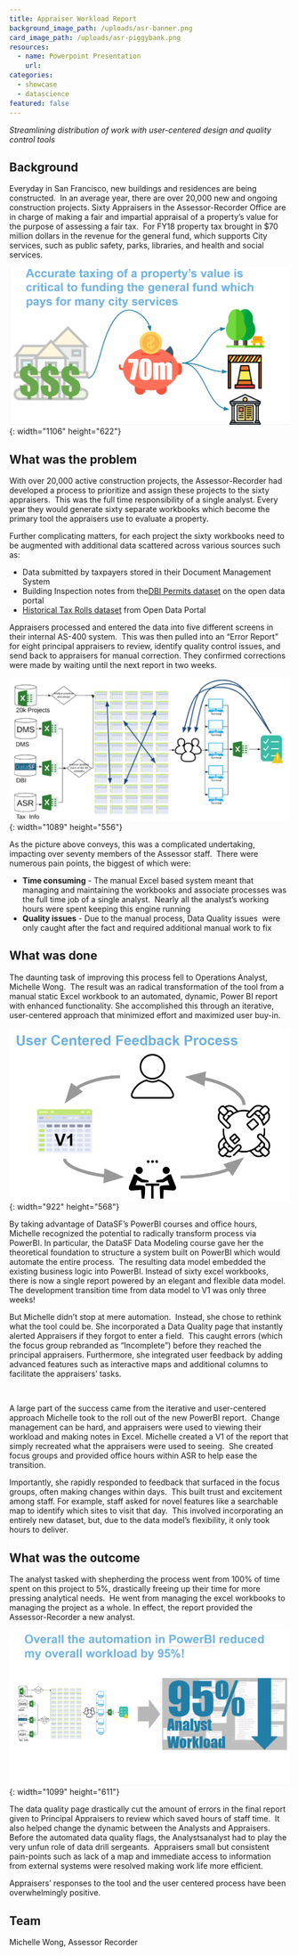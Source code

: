```yaml
---
title: Appraiser Workload Report
background_image_path: /uploads/asr-banner.png
card_image_path: /uploads/asr-piggybank.png
resources:
  - name: Powerpoint Presentation
    url:
categories:
  - showcase
  - datascience
featured: false
---
```


*Streamlining distribution of work with user-centered design and quality control tools*

## Background

Everyday in San Francisco, new buildings and residences are being constructed.&nbsp; In an average year, there are over 20,000 new and ongoing construction projects. Sixty Appraisers in the Assessor-Recorder Office are in charge of making a fair and impartial appraisal of a property’s value for the purpose of assessing a fair tax.&nbsp; For FY18 property tax brought in $70 million dollars in the revenue for the general fund, which supports City services, such as public safety, parks, libraries, and health and social services.

![](/uploads/accurate-taxing.png){: width="1106" height="622"}

## What was the problem

With over 20,000 active construction projects, the Assessor-Recorder had developed a process to prioritize and assign these projects to the sixty appraisers.&nbsp; This was the full time responsibility of a single analyst. Every year they would generate sixty separate workbooks which become the primary tool the appraisers use to evaluate a property.

Further complicating matters, for each project the sixty workbooks need to be augmented with additional data scattered across various sources such as:

* Data submitted by taxpayers stored in their Document Management System
* Building Inspection notes from the[DBI Permits dataset](https://data.sfgov.org/Housing-and-Buildings/Building-Permits/i98e-djp9) on the open data portal
* [Historical Tax Rolls dataset](https://data.sfgov.org/Housing-and-Buildings/Assessor-Historical-Secured-Property-Tax-Rolls/wv5m-vpq2) from Open Data Portal

Appraisers processed and entered the data into five different screens in their internal AS-400 system.&nbsp; This was then pulled into an “Error Report” for eight principal appraisers to review, identify quality control issues, and send back to appraisers for manual correction. They confirmed corrections were made by waiting until the next report in two weeks.

![](/uploads/workflow.png){: width="1089" height="556"}

As the picture above conveys, this was a complicated undertaking, impacting over seventy members of the Assessor staff.&nbsp; There were numerous pain points, the biggest of which were:

* **Time consuming** - The manual Excel based system meant that managing and maintaining the workbooks and associate processes was the full time job of a single analyst.&nbsp; Nearly all the analyst’s working hours were spent keeping this engine running
* **Quality issues** - Due to the manual process, Data Quality issues&nbsp; were only caught after the fact and required additional manual work to fix

## What was done

The daunting task of improving this process fell to Operations Analyst, Michelle Wong.&nbsp; The result was an radical transformation of the tool from a manual static Excel workbook to an automated, dynamic, Power BI report with enhanced functionality. She accomplished this through an iterative, user-centered approach that minimized effort and maximized user buy-in.

![](/uploads/user-centered-feedback-process.png){: width="922" height="568"}

By taking advantage of DataSF’s PowerBI courses and office hours, Michelle recognized the potential to radically transform process via PowerBI. In particular, the DataSF Data Modeling course gave her the theoretical foundation to structure a system built on PowerBI which would automate the entire process.&nbsp; The resulting data model embedded the existing business logic into PowerBI. Instead of sixty excel workbooks, there is now a single report powered by an elegant and flexible data model. The development transition time from data model to V1 was only three weeks\!

But Michelle didn’t stop at mere automation.&nbsp; Instead, she chose to rethink what the tool could be. She incorporated a Data Quality page that instantly alerted Appraisers if they forgot to enter a field.&nbsp; This caught errors (which the focus group rebranded as “Incomplete”) before they reached the principal appraisers. Furthermore, she integrated user feedback by adding advanced features such as interactive maps and additional columns to facilitate the appraisers’ tasks.

&nbsp;

A large part of the success came from the iterative and user-centered approach Michelle took to the roll out of the new PowerBI report.&nbsp; Change management can be hard, and appraisers were used to viewing their workload and making notes in Excel. Michelle created a V1 of the report that simply recreated what the appraisers were used to seeing.&nbsp; She created focus groups and provided office hours within ASR to help ease the transition.&nbsp;

Importantly, she rapidly responded to feedback that surfaced in the focus groups, often making changes within days.&nbsp; This built trust and excitement among staff. For example, staff asked for novel features like a searchable map to identify which sites to visit that day.&nbsp; This involved incorporating an entirely new dataset, but, due to the data model’s flexibility, it only took hours to deliver.&nbsp;&nbsp;

## What was the outcome

The analyst tasked with shepherding the process went from 100% of time spent on this project to 5%, drastically freeing up their time for more pressing analytical needs.&nbsp; He went from managing the excel workbooks to managing the project as a whole. In effect, the report provided the Assessor-Recorder a new analyst.

![](/uploads/overall-automation.png){: width="1099" height="611"}

The data quality page drastically cut the amount of errors in the final report given to Principal Appraisers to review which saved hours of staff time.&nbsp; It also helped change the dynamic between the Analysts and Appraisers. Before the automated data quality flags, the Analystsanalyst had to play the very unfun role of data drill sergeants.&nbsp; Appraisers small but consistent pain-points such as lack of a map and immediate access to information from external systems were resolved making work life more efficient.&nbsp;&nbsp;

Appraisers’ responses to the tool and the user centered process have been overwhelmingly positive.

## Team

Michelle Wong, Assessor Recorder